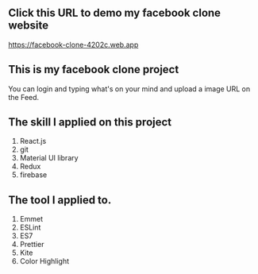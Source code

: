 ## Click this URL to demo my facebook clone website

https://facebook-clone-4202c.web.app

## This is my facebook clone project

You can login and typing what's on your mind and upload a image URL on the Feed.

## The skill I applied on this project

1. React.js
2. git
3. Material UI library
4. Redux
5. firebase

## The tool I applied to.

1. Emmet
2. ESLint
3. ES7
4. Prettier
5. Kite
6. Color Highlight

